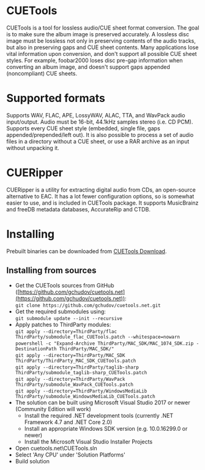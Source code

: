 # CUETools
CUETools is a tool for lossless audio/CUE sheet format conversion. The goal is to make sure the album image is preserved accurately. A lossless disc image must be lossless not only in preserving contents of the audio tracks, but also in preserving gaps and CUE sheet contents. Many applications lose vital information upon conversion, and don't support all possible CUE sheet styles. For example, foobar2000 loses disc pre-gap information when converting an album image, and doesn't support gaps appended (noncompliant) CUE sheets.
# Supported formats
Supports WAV, FLAC, APE, LossyWAV, ALAC, TTA, and WavPack audio input/output. Audio must be 16-bit, 44.1kHz samples stereo (i.e. CD PCM). Supports every CUE sheet style (embedded, single file, gaps appended/prepended/left out). It is also possible to process a set of audio files in a directory without a CUE sheet, or use a RAR archive as an input without unpacking it.
# CUERipper
CUERipper is a utility for extracting digital audio from CDs, an open-source alternative to EAC. It has a lot fewer configuration options, so is somewhat easier to use, and is included in CUETools package. It supports MusicBrainz and freeDB metadata databases, AccurateRip and CTDB.
# Installing
Prebuilt binaries can be downloaded from [CUETools Download](http://cue.tools/wiki/CUETools_Download).
## Installing from sources
* Get the CUETools sources from GitHub ([https://github.com/gchudov/cuetools.net](https://github.com/gchudov/cuetools.net)):  
`git clone https://github.com/gchudov/cuetools.net.git`
* Get the required submodules using:  
`git submodule update --init --recursive`
* Apply patches to ThirdParty modules:  
`git apply --directory=ThirdParty/flac ThirdParty/submodule_flac_CUETools.patch --whitespace=nowarn`  
`powershell -c "Expand-Archive ThirdParty/MAC_SDK/MAC_1074_SDK.zip -DestinationPath ThirdParty/MAC_SDK/"`  
`git apply --directory=ThirdParty/MAC_SDK ThirdParty/ThirdParty_MAC_SDK_CUETools.patch`  
`git apply --directory=ThirdParty/taglib-sharp ThirdParty/submodule_taglib-sharp_CUETools.patch`  
`git apply --directory=ThirdParty/WavPack ThirdParty/submodule_WavPack_CUETools.patch`  
`git apply --directory=ThirdParty/WindowsMediaLib ThirdParty/submodule_WindowsMediaLib_CUETools.patch`
* The solution can be built using Microsoft Visual Studio 2017 or newer (Community Edition will work)
  * Install the required .NET development tools (currently .NET Framework 4.7 and .NET Core 2.0)
  * Install an appropriate Windows SDK version (e.g. 10.0.16299.0 or newer)
  * Install the Microsoft Visual Studio Installer Projects
* Open cuetools.net\CUETools.sln
* Select 'Any CPU' under 'Solution Platforms'
* Build solution
